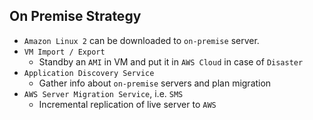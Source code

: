 ## On Premise Strategy

- `Amazon Linux 2` can be downloaded to `on-premise` server.
- `VM Import / Export`
  - Standby an `AMI` in VM and put it in `AWS Cloud` in case of `Disaster`
- `Application Discovery Service`
  - Gather info about `on-premise` servers and plan migration
- `AWS Server Migration Service`, i.e. `SMS`
  - Incremental replication of live server to `AWS`
